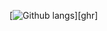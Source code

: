 [![Github langs](https://github-readme-stats-chi-six-39.vercel.app/api/top-langs/?username=Nipaleme&layout=compact&langs_count=10&theme=nord)][ghr]

<!--
**Nipaleme/Nipaleme** is a ✨ _special_ ✨ repository because its `README.md` (this file) appears on your GitHub profile.

Here are some ideas to get you started:

- 🔭 I’m currently working on ...
- 🌱 I’m currently learning ...
- 👯 I’m looking to collaborate on ...
- 🤔 I’m looking for help with ...
- 💬 Ask me about ...
- 📫 How to reach me: ...
- 😄 Pronouns: ...
- ⚡ Fun fact: ...
-->
